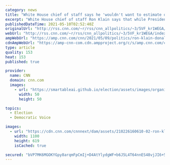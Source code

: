```yaml
---
category: news
title: "White House chief of staff says he 'wouldn't want to estimate or underestimate' Trump if he decides to run in 2024 "
excerpt: "White House chief of staff Ron Klain says that while President Joe Biden will likely seek re-election in 2024, the Biden administration is anticipating a bruising general election matchup if former President Donald Trump decides to run again.\n    \n"
publishedDateTime: 2021-05-10T02:52:40Z
originalUrl: "http://rss.cnn.com/~r/rss/cnn_allpolitics/~3/5VF_kr1WEGA/index.html"
webUrl: "http://rss.cnn.com/~r/rss/cnn_allpolitics/~3/5VF_kr1WEGA/index.html"
ampWebUrl: "https://amp.cnn.com/cnn/2021/05/09/politics/ron-klain-donald-trump-2024-presidential-run/index.html"
cdnAmpWebUrl: "https://amp-cnn-com.cdn.ampproject.org/c/s/amp.cnn.com/cnn/2021/05/09/politics/ron-klain-donald-trump-2024-presidential-run/index.html"
type: article
quality: 153
heat: 153
published: true

provider:
  name: CNN
  domain: cnn.com
  images:
    - url: "https://smartableai.github.io/election/assets/images/organizations/cnn.com-50x50.jpg"
      width: 50
      height: 50

topics:
  - Election
  - Democratic Voice

images:
  - url: "https://cdn.cnn.com/cnnnext/dam/assets/210226160610-02-ron-klain-2020-super-tease.jpg"
    width: 1100
    height: 619
    isCached: true

secured: "bVP7MK6MGOKYGpy8arqmFpCmIj+D4AtYlydgWF+b6J5L4T64nnES48vjJI6+502CnGxRlHW2WAjBuUaTwIO/5tZgXeXTB4p3Z/Zqr1qGTh1ik1RQkLQZkX7RCQhJmWwZB0TkLXPGcNX7fwsKP+BMR1p5dGSgJ/jqAog/n+fGUw3TUEVs+jIaDrgAeoIUavjhkbATEcQMpefToaxUYqJ2XfB0kAf/G4Yy6bChh8OK7Srh3lrtkTuENEXuKW4WsKLkRWW5qv1u13ILU6sxiOMofg4w4LCpSU25a7/7Otd/q4q1/Pr53LiZWNVUguLfuDdXQCJaG3d7Ob3VVia00gw/0/yhUjPV8PTg9oiLdjzn9p4=;SMTyA9i5uAYwzqnAAWmWzQ=="
---
```


